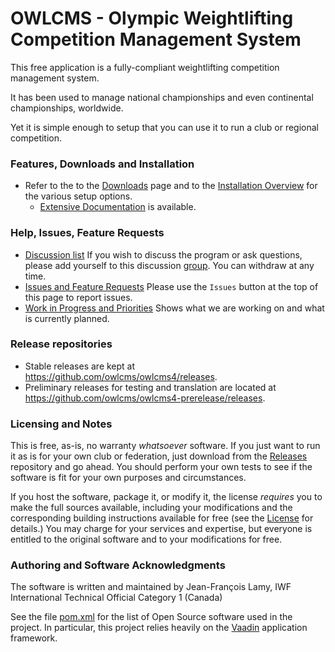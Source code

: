 # OWLCMS - Olympic Weightlifting Competition Management System 

This free application is a fully-compliant weightlifting competition management system. 

It has been used to manage national championships and even continental championships, worldwide.

Yet it is simple enough to setup that you can use it to run a club or regional competition.

### Features, Downloads and Installation

- Refer to the  to the [Downloads](https://owlcms.github.io/owlcms4/#/Downloads) page and to the [Installation Overview](https://owlcms.github.io/owlcms4/#/InstallationOverview) for the various setup options.
  - [Extensive Documentation](https://owlcms.github.io/owlcms4-prerelease/#) is available.


### Help, Issues, Feature Requests

- [Discussion list](https://groups.google.com/forum/#!forum/owlcms)  If you wish to discuss the program or ask questions, please add yourself to this discussion [group](https://groups.google.com/forum/#!forum/owlcms).  You can withdraw at any time.
- [Issues and Feature Requests](https://github.com/jflamy/owlcms4/issues)  Please use the `Issues` button at the top of this page to report issues.
- [Work in Progress and Priorities](https://github.com/users/jflamy/projects/2/views/7) Shows what we are working on and what is currently planned.

### Release repositories

- Stable releases are kept at https://github.com/owlcms/owlcms4/releases.
- Preliminary releases for testing and translation are located at https://github.com/owlcms/owlcms4-prerelease/releases.

### Licensing and Notes

This is free, as-is, no warranty *whatsoever* software. If you just want to run it as is for your own club or federation, just download from the [Releases](https://github.com/${env.REPO_OWNER}/${env.O_REPO_NAME}/releases) repository and go ahead. You should perform your own tests to see if the software is fit for your own purposes and circumstances.

If you host the software, package it, or modify it, the license *requires* you to make the full sources available, including your modifications and the corresponding building instructions available for free (see the [License](https://github.com/${env.REPO_OWNER}/${env.O_REPO_NAME}/blob/master/LICENSE.txt) for details.)  You may charge for your services and expertise, but everyone is entitled to the original software and to your modifications for free.

### Authoring and Software Acknowledgments

The software is written and maintained by Jean-François Lamy, IWF International Technical Official Category 1 (Canada)

See the file [pom.xml](pom.xml) for the list of Open Source software used in the project.  In particular, this project relies heavily on the [Vaadin](https://vaadin.com) application framework.
